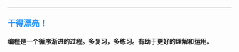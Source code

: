 ----------

#### <font color=#1E90FF size=4>**干得漂亮！**</font>



#### 编程是一个循序渐进的过程。多复习，多练习。有助于更好的理解和运用。